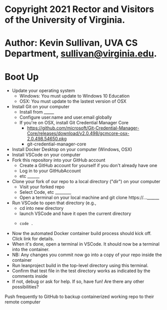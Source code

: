 # Copyright 2021 Rector and Visitors of the University of Virginia.
# Author: Kevin Sullivan, UVA CS Department, sullivan@virginia.edu.

# Boot Up

- Update your operating system
  - Windows: You must update to Windows 10 Education
  - OSX: You must update to the lastest version of OSX
- Install Git on your computer
  - Install from _____
  - Configure user.name and user.email globally
  - If you're on OSX, install Git Credential Manager Core 
    - https://github.com/microsoft/Git-Credential-Manager-Core/releases/download/v2.0.498/gcmcore-osx-2.0.498.54650.pkg
    - git-credential-manager-core
- Install Docker Desktop on your computer (Windows, OSX)
- Install VSCode on your computer
- Fork this repository into your GitHub account 
  - Create a GitHub account for yourself if you don't already have one
  - Log in to your GitHubAccount
  - etc ______
- Clone your fork of our repo to a local directory ("dir") on your computer
  - Visit your forked repo
  - Select Code, etc ________
  - Open a terminal on your local machine and git clone https://...______
- Run VSCode to open that directory (e.g., 
  - cd into new directory
  - launch VSCode and have it open the current directory
  - ``` sh
    code .
    ```
- Now the automated Docker container build process should kick off. Click link for details.
- When it's done, open a terminal in VSCode. It should now be a terminal into the container.
- NB: Any changes you commit now go into a copy of your repo inside the container
- Run leanproject build in the top-level directory using this terminal.
- Confirm that test file in the test directory works as indicated by the comments inside
- If not, debug or ask for help. If so, have fun! Are there any other possibilities?

Push frequently to GitHub to backup containerized working repo to their remote computer
